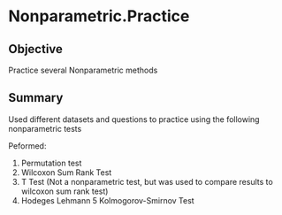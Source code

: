 # Nonparametric.Practice

## Objective
Practice several Nonparametric methods

## Summary
Used different datasets and questions to practice using the following nonparametric tests

Peformed:
1. Permutation test
2. Wilcoxon Sum Rank Test
3. T Test (Not a nonparametric test, but was used to compare results to wilcoxon sum rank test) 
4. Hodeges Lehmann
5 Kolmogorov-Smirnov Test

